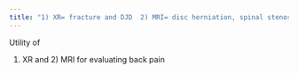 ```yaml
---
title: "1) XR= fracture and DJD  2) MRI= disc herniation, spinal stenosis, pathology"
---
```

Utility of 
1) XR and 2) MRI for evaluating back pain

